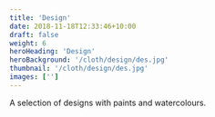 ```yaml
---
title: 'Design'
date: 2018-11-18T12:33:46+10:00
draft: false
weight: 6
heroHeading: 'Design'
heroBackground: '/cloth/design/des.jpg'
thumbnail: '/cloth/design/des.jpg'
images: ['']
---
```


A selection of designs with paints and watercolours.
